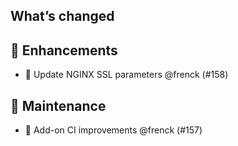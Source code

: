 ## What’s changed

## 🚀 Enhancements

- 🔑 Update NGINX SSL parameters @frenck (#158)

## 🧰 Maintenance

- 🚀 Add-on CI improvements @frenck (#157)
